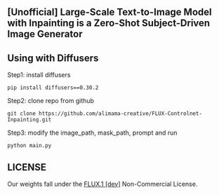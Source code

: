 ## [Unofficial] Large-Scale Text-to-Image Model with Inpainting is a Zero-Shot Subject-Driven Image Generator

## Using with Diffusers
Step1: install diffusers
``` Shell
pip install diffusers==0.30.2
```

Step2: clone repo from github
``` Shell
git clone https://github.com/alimama-creative/FLUX-Controlnet-Inpainting.git
```

Step3: modify the image_path, mask_path, prompt and run
``` Shell
python main.py
```

## LICENSE
Our weights fall under the [FLUX.1 [dev]](https://huggingface.co/black-forest-labs/FLUX.1-dev/blob/main/LICENSE.md) Non-Commercial License.

